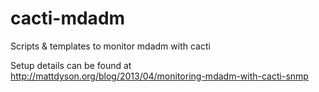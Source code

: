 # cacti-mdadm
Scripts &amp; templates to monitor mdadm with cacti

Setup details can be found at http://mattdyson.org/blog/2013/04/monitoring-mdadm-with-cacti-snmp
